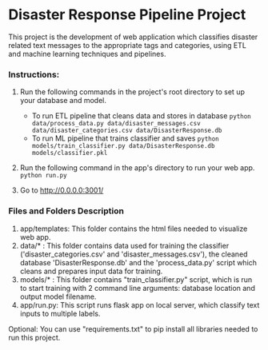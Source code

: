 # Disaster Response Pipeline Project
This project is the development of web application which classifies disaster related text messages to the appropriate tags and categories, using ETL and machine learning techniques and pipelines.


### Instructions:
1. Run the following commands in the project's root directory to set up your database and model.

    - To run ETL pipeline that cleans data and stores in database
        `python data/process_data.py data/disaster_messages.csv data/disaster_categories.csv data/DisasterResponse.db`
    - To run ML pipeline that trains classifier and saves
        `python models/train_classifier.py data/DisasterResponse.db models/classifier.pkl`

2. Run the following command in the app's directory to run your web app.
    `python run.py`

3. Go to http://0.0.0.0:3001/

### Files and Folders Description
1. app/templates: This folder contains the html files needed to visualize web app.
2. data/* : This folder contains data used for training the classifier ('disaster_categories.csv' and 'disaster_messages.csv'), the cleaned database 'DisasterResponse.db' and the 'process_data.py' script which cleans and prepares input data for training.
3. models/* : This folder contains "train_classifier.py" script, which is run to start training with 2 command line arguments: database location and output model filename.
4. app/run.py: This script runs flask app on local server, which classify text inputs to multiple labels.


Optional: You can use "requirements.txt" to pip install all libraries needed to run this project.
